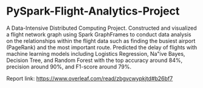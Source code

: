 # PySpark-Flight-Analytics-Project
A Data-Intensive Distributed Computing Project. Constructed and visualized a flight network graph using Spark GraphFrames to conduct data analysis on the relationships within the flight data such as finding the busiest airport (PageRank) and the most important route. Predicted the delay of flights with machine learning models including Logistics Regression, Na\"ive Bayes, Decision Tree, and Random Forest with the top accuracy around 84\%, precision around 90\%, and F1-score around 79\%.

Report link: https://www.overleaf.com/read/zbgvcwypkjtd#b26bf7
